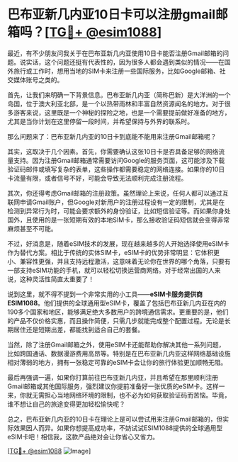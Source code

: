 # 巴布亚新几内亚10日卡可以注册gmail邮箱吗？[[TG💪+ @esim1088](https://t.me/s/esim1088)]

最近，有不少朋友问我关于在巴布亚新几内亚使用10日卡能否注册Gmail邮箱的问题。说实话，这个问题还挺有代表性的，因为很多人都会遇到类似的情况——在国外旅行或工作时，想用当地的SIM卡来注册一些国际服务，比如Google邮箱、社交媒体账号之类的。

首先，让我们来明确一下背景信息。巴布亚新几内亚（简称巴新）是大洋洲的一个岛国，位于澳大利亚北部，是一个以热带雨林和丰富自然资源闻名的地方。对于很多游客来说，这里既是一个神秘的探险之地，也是一个需要提前做好准备的地方，尤其是当你计划在这里停留一段时间，并希望保持与外界的联系时。

那么问题来了：巴布亚新几内亚的10日卡到底能不能用来注册Gmail邮箱呢？

其实，这取决于几个因素。首先，你需要确认这张10日卡是否具备足够的网络流量支持。因为注册Gmail邮箱通常需要访问Google的服务页面，这可能涉及下载验证码邮件或填写复杂的表单，这些操作都需要稳定的网络连接。如果你的10日卡流量有限，或者信号不好，可能会导致无法顺利完成注册流程。

其次，你还得考虑Gmail邮箱的注册政策。虽然理论上来说，任何人都可以通过互联网申请Gmail账户，但Google对新用户的注册过程设有一定的限制，尤其是在检测到异常行为时，可能会要求额外的身份验证，比如短信验证等。而如果你身处国外，且使用的是一张短期有效的本地SIM卡，那么接收验证码短信就会变得非常麻烦甚至不可能。

不过，好消息是，随着eSIM技术的发展，现在越来越多的人开始选择使用eSIM卡作为替代方案。相比于传统的实体SIM卡，eSIM卡的优势非常明显：它体积更小、兼容性更强，并且支持远程激活，这意味着无论你在世界的哪个角落，只要有一部支持eSIM功能的手机，就可以轻松切换运营商网络。对于经常出国的人来说，这种灵活性简直太重要了！

说到这里，就不得不提到一个非常实用的小工具——**eSIM卡服务提供商ESIM1088**。他们提供的全球通用型eSIM卡，覆盖了包括巴布亚新几内亚在内的190多个国家和地区，能够满足绝大多数用户的跨境通信需求。更重要的是，他们的产品不仅价格实惠，而且操作简便，只需几步就能完成整个配置过程。无论是长期居住还是短期出差，都能找到适合自己的套餐。

当然，除了注册Gmail邮箱之外，使用eSIM卡还能帮助你解决其他一系列问题，比如跨国通话、数据漫游费用高昂等。特别是在巴布亚新几内亚这样网络基础设施相对薄弱的地方，拥有一张稳定可靠的eSIM卡会让你的旅行体验更加顺畅无阻。

最后再强调一遍，如果你打算前往巴布亚新几内亚，并且希望在那里顺利注册Gmail邮箱或其他国际服务，强烈建议你提前准备好一张优质的eSIM卡。这样一来，你就无需担心当地网络环境的限制，也不必为如何获取验证码而苦恼。毕竟，谁不想让自己的旅途变得更加轻松愉快呢？

总之，巴布亚新几内亚的10日卡在理论上是可以尝试用来注册Gmail邮箱的，但实际效果因人而异。如果你想提高成功率，不妨试试ESIM1088提供的全球通用型eSIM卡吧！相信我，这款产品绝对会让你省心又省力。

[[TG💪+ @esim1088](https://t.me/s/esim1088) ![Image](https://i.postimg.cc/4NQfJmqS/Snipaste-2025-05-13-00-14-12.png)]